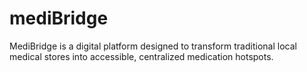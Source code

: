 # mediBridge
MediBridge is a digital platform designed to transform traditional local medical stores into accessible, centralized medication hotspots.
